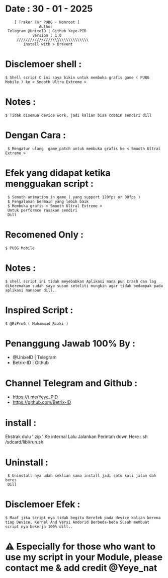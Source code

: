 # Date : 30 - 01 - 2025          
        [ Traker For PUBG - Nonroot ]
                   Author 
     Telegram @UnixeID | Github Yeye-PID
                version : 1.0
         ////////////////\\\\\\\\\\\\\\\\
            install with > Brevent

# Disclemoer shell :
    $ Shell script C ini saya bikin untuk membuka grafis game ( PUBG Mobile ) ke < Smooth Ultra Extreme > 
    
# Notes :
    $ Tidak disemua device work, jadi kalian bisa cobain sendiri dill
    
# Dengan Cara :
     $ Mengatur ulang  game_patch untuk membuka grafis ke < Smooth Ultral Extreme >

# Efek yang didapat ketika mengguakan script :
     $ Semoth animation in game ( yang support 120fps or 90fps )
     $ Pengalaman bermain yang lebih baik
     $ Membuka grafis < Smooth Ultral Extreme >
     Untuk performce rasakan sendiri 
     Dill

# Recomened Only :
    $ PUBG Mobile

# Notes :
    $ shell script ini tidak meyebabkan Aplikasi mana pun Crash dan lag dikerenakan sudah saya susun seteliti mungkin agar tidak bedampak pada aplikasi manapun dill..
                        
# Inspired Script :
    $ @RiProG ( Muhammad Rizki )

# Penanggung Jawab 100% By :
- @UnixeID | Telegram
- Betrix-ID   | Github

# Channel Telegram and Github :
- https://t.me/Yeye_PID
- https://github.com/Betrix-ID

# install :
Ekstrak dulu ' zip ' Ke internal
Lalu Jalankan Perintah down Here :
sh /sdcard/libl/run.sh

# Uninstall :
     $ Uninstall nya udah seklian sama install jadi satu kali jalan dah beres 
     Dill

# Disclemoer Efek :
    $ Maaf jika script nya tidak begitu Berefek pada device kalian kerena tiap Device, Kernel And Versi Andorid Berbeda-beda Susah membuat script nya bekerja 100% dill..

# ⚠️ Especially for those who want to use my script in your Module, please contact me & add credit @Yeye_nat